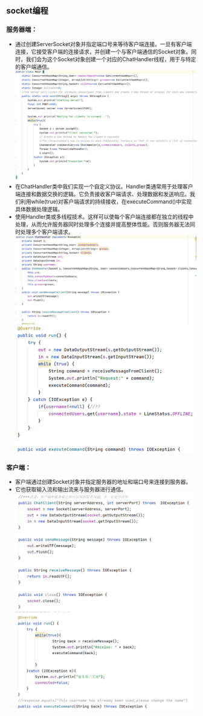 ## socket编程
### 服务器端：
- 通过创建ServerSocket对象并指定端口号来等待客户端连接。一旦有客户端连接，它接受客户端的连接请求，并创建一个与客户端通信的Socket对象。同时，我们会为这个Socket对象创建一个对应的ChatHandler线程，用于与特定的客户端通信。
![](assets/server-main.png)
- 在ChatHandler类中我们实现一个自定义协议。Handler类通常用于处理客户端连接和数据交换的逻辑。它负责接收客户端请求、处理数据和发送响应。我们利用while(true)对客户端请求的持续接收，在executeCommand()中实现具体数据处理逻辑。
- 使用Handler类或多线程技术。这样可以使每个客户端连接都在独立的线程中处理，从而允许服务器同时处理多个连接并提高整体性能。否则服务器无法同时处理多个客户端请求。
![](assets/server-handler.png)
![](assets/server-handler-run.png)
### 客户端：
- 客户端通过创建Socket对象并指定服务器的地址和端口号来连接到服务器。
- 它也获取输入流和输出流来与服务器进行通信。
![](assets/client.png)
![](assets/client-run.png)
